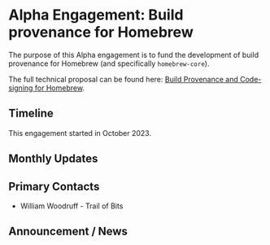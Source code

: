 # Alpha Engagement: Build provenance for Homebrew

The purpose of this Alpha engagement is to fund the development of build
provenance for Homebrew (and specifically `homebrew-core`).

The full technical proposal can be found here:
[Build Provenance and Code-signing for Homebrew].

[Build Provenance and Code-signing for Homebrew]: https://repos.openssf.org/proposals/build-provenance-and-code-signing-for-homebrew

## Timeline

This engagement started in October 2023.

## Monthly Updates

## Primary Contacts

* William Woodruff - Trail of Bits

## Announcement / News
